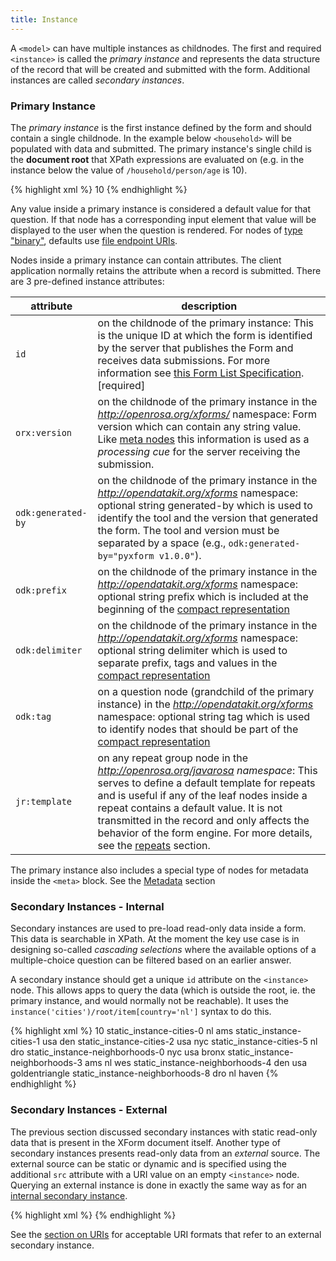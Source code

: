 ```yaml
---
title: Instance
---
```


A `<model>` can have multiple instances as childnodes. The first and required `<instance>` is called the _primary instance_ and represents the data structure of the record that will be created and submitted with the form. Additional instances are called _secondary instances_.

### Primary Instance

The _primary instance_ is the first instance defined by the form and should contain a single childnode. In the example below `<household>` will be populated with data and submitted. The primary instance's single child is the **document root** that XPath expressions are evaluated on (e.g. in the instance below the value of `/household/person/age` is 10).

{% highlight xml %}
<instance>
    <household id="mysurvey" orx:version="2014083101">
        <person>
            <firstname/>
            <lastname/>
            <age>10</age>
        </person>
        <meta>
          <instanceID/>
        </meta>
    </household>
</instance>
{% endhighlight %}

Any value inside a primary instance is considered a default value for that question. If that node has a corresponding input element that value will be displayed to the user when the question is rendered. For nodes of [type "binary"](#data-types), defaults use [file endpoint URIs](#file-endpoints).

Nodes inside a primary instance can contain attributes. The client application normally retains the attribute when a record is submitted. There are 3 pre-defined instance attributes:

| attribute     | description
|---------------|------------
| `id`          | on the childnode of the primary instance: This is the unique ID at which the form is identified by the server that publishes the Form and receives data submissions. For more information see [this Form List Specification](https://bitbucket.org/javarosa/javarosa/wiki/FormListAPI). \[required\]
| `orx:version` | on the childnode of the primary instance in the _http://openrosa.org/xforms/_ namespace: Form version which can contain any string value. Like [meta nodes](#metadata) this information is used as a _processing cue_ for the server receiving the submission.
| `odk:generated-by` | on the childnode of the primary instance in the _http://opendatakit.org/xforms_ namespace: optional string generated-by which is used to identify the tool and the version that generated the form. The tool and version must be separated by a space (e.g., `odk:generated-by="pyxform v1.0.0"`).
| `odk:prefix` | on the childnode of the primary instance in the _http://opendatakit.org/xforms_ namespace: optional string prefix which is included at the beginning of the [compact representation](#compact-record-representation-(for-sms))
| `odk:delimiter` | on the childnode of the primary instance in the _http://opendatakit.org/xforms_ namespace: optional string delimiter which is used to separate prefix, tags and values in the [compact representation](#compact-record-representation-(for-sms))
| `odk:tag` | on a question node (grandchild of the primary instance) in the _http://opendatakit.org/xforms_ namespace: optional string tag which is used to identify nodes that should be part of the [compact representation](#compact-record-representation-(for-sms))
| `jr:template` | on any repeat group node in the _http://openrosa.org/javarosa namespace_: This serves to define a default template for repeats and is useful if any of the leaf nodes inside a repeat contains a default value. It is not transmitted in the record and only affects the behavior of the form engine. For more details, see the [repeats](#repeats) section.

The primary instance also includes a special type of nodes for metadata inside the `<meta>` block. See the [Metadata](#metadata) section




### Secondary Instances - Internal

Secondary instances are used to pre-load read-only data inside a form. This data is searchable in XPath. At the moment the key use case is in designing so-called _cascading selections_ where the available options of a multiple-choice question can be filtered based on an earlier answer.

A secondary instance should get a unique `id` attribute on the `<instance>` node. This allows apps to query the data (which is outside the root, ie. the primary instance, and would normally not be reachable). It uses the `instance('cities')/root/item[country='nl']` syntax to do this.

{% highlight xml %}
<instance>
    <household id="mysurvey" version="2014083101">
        <person>
            <firstname/>
            <lastname/>
            <age>10</age>
        </person>
        <meta>
          <instanceID/>
        </meta>
    </household>
</instance>
<instance id="cities">
    <root>
        <item>
            <itextId>static_instance-cities-0</itextId>
            <country>nl</country>
            <name>ams</name>
        </item>
        <item>
            <itextId>static_instance-cities-1</itextId>
            <country>usa</country>
            <name>den</name>
      </item>
      <item>
            <itextId>static_instance-cities-2</itextId>
            <country>usa</country>
            <name>nyc</name>
      </item>
      <item>
        <itextId>static_instance-cities-5</itextId>
        <country>nl</country>
        <name>dro</name>
      </item>
    </root>
</instance>
<instance id="neighborhoods">
    <root>
        <item>
            <itextId>static_instance-neighborhoods-0</itextId>
            <city>nyc</city>
            <country>usa</country>
            <name>bronx</name>
        </item>
        <item>
            <itextId>static_instance-neighborhoods-3</itextId>
            <city>ams</city>
            <country>nl</country>
            <name>wes</name>
        </item>
        <item>
            <itextId>static_instance-neighborhoods-4</itextId>
            <city>den</city>
            <country>usa</country>
            <name>goldentriangle</name>
        </item>
        <item>
            <itextId>static_instance-neighborhoods-8</itextId>
            <city>dro</city>
            <country>nl</country>
            <name>haven</name>
        </item>
    </root>
</instance>
{% endhighlight %}

### Secondary Instances - External

The previous section discussed secondary instances with static read-only data that is present in the XForm document itself. Another type of secondary instances presents read-only data from an _external_ source. The external source can be static or dynamic and is specified using the additional `src` attribute with a URI value on an empty `<instance>` node. Querying an external instance is done in exactly the same way as for an [internal secondary instance](#secondary-instances---internal).

{% highlight xml %}
<instance id="countries" src="jr://file/country-data.xml"/>
{% endhighlight %}

See the [section on URIs](#uris) for acceptable URI formats that refer to an external secondary instance.
